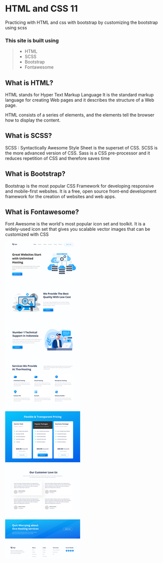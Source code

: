 # HTML and CSS 11

Practicing with HTML and css with bootstrap by customizing the bootstrap using scss 

### This site is built using
> - HTML
> - SCSS
> - Bootstrap
> - Fontawesome 

## What is HTML?
HTML stands for Hyper Text Markup Language It is the standard markup language for creating Web pages
and it describes the structure of a Web page.

HTML consists of a series of elements, and the elements tell the browser how to display the content.

## What is SCSS?
SCSS : Syntactically Awesome Style Sheet is the superset of CSS. SCSS is the more advanced version of CSS. Sass is a CSS pre-processor and it reduces repetition of CSS and therefore saves time

## What is Bootstrap?
Bootstrap is the most popular CSS Framework for developing responsive and mobile-first websites. It is a free, open source front-end development framework for the creation of websites and web apps.

## What is Fontawesome?
Font Awesome is the world's most popular icon set and toolkit. It is a widely-used icon set that gives you scalable vector images that can be customized with CSS


![Screenshot](./thumbnail.png)

